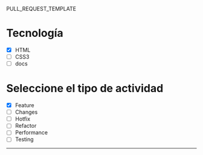 PULL_REQUEST_TEMPLATE
# Tecnología
- [x] HTML
- [ ] CSS3
- [ ] docs

# Seleccione el tipo de actividad
- [x] Feature
- [ ] Changes
- [ ] Hotfix
- [ ] Refactor
- [ ] Performance
- [ ] Testing

---
